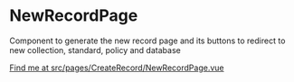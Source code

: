 # NewRecordPage

Component to generate the new record page and its buttons to redirect to new collection, standard, policy and database

[Find me at src/pages/CreateRecord/NewRecordPage.vue](https://github.com/FAIRsharing/fairsharing.github.io/tree/codeQuality/src/pages/CreateRecord/NewRecordPage.vue)
